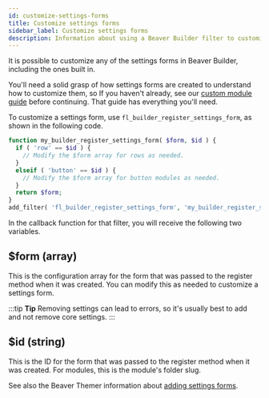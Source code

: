 ```yaml
---
id: customize-settings-forms
title: Customize settings forms
sidebar_label: Customize settings forms
description: Information about using a Beaver Builder filter to customize Beaver Builder settings forms.
---
```



It is possible to customize any of the settings forms in Beaver Builder,
including the ones built in.

You'll need a solid grasp of how settings forms are created to understand how to customize them, so If you haven't already, see our [custom module guide](/beaver-builder/developer/custom-modules/index.md) before continuing. That guide has everything you'll need.

To customize a settings form, use `fl_builder_register_settings_form`, as shown in the following code.

```php
function my_builder_register_settings_form( $form, $id ) {
  if ( 'row' == $id ) {
    // Modify the $form array for rows as needed.
  }
  elseif ( 'button' == $id ) {
    // Modify the $form array for button modules as needed.
  }
  return $form;
}
add_filter( 'fl_builder_register_settings_form', 'my_builder_register_settings_form', 10, 2 );
```

In the callback function for that filter, you will receive the following two variables.

## $form (array)
This is the configuration array for the form that was passed to the
register method when it was created. You can modify this as needed to
customize a settings form.

:::tip **Tip**
Removing settings can lead to errors, so it's usually best to add and
not remove core settings.
:::

## $id (string)
This is the ID for the form that was passed to the register method when it was created. For modules, this is the module's folder slug.

See also the Beaver Themer information about [adding settings forms](/beaver-themer/developer/customize-field-connections-themer.md/#add-a-settings-form).
